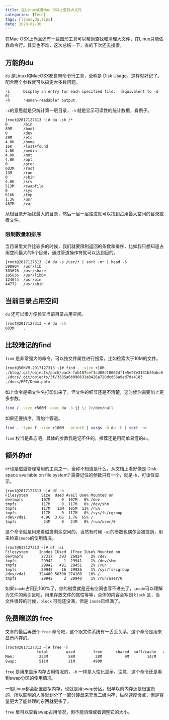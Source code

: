 ```yaml
---
title: 在Linux或者Mac OSX上查找大文件
categories: [Tech]
tags: [linux,du,tips]
date: 2020-01-30
---
```


在Mac OSX上尚且还有一些图形工具可以帮助查找和清理大文件，在Linux只能依靠命令行。其实也不难，这次总结一下，省的下次还去搜索。

<!-- more -->

## 万能的du

`du` 是Linux和MacOSX都自带命令行工具，全称是 Disk Usage，这样就好记了。配合两个参数就可以搞定大多数问题。

```shell
-s      Display an entry for each specified file.  (Equivalent to -d 0)
-h      "Human-readable" output. 
```

`-s`的意思就是只统计第一层目录，`-h` 就是显示可读性的统计数据，看例子。

```shell
[root@2017127313 ~]# du -sh /*
0       /bin
89M     /boot
0       /dev
39M     /etc
4.0K    /home
16K     /lost+found
4.0K    /media
4.0K    /mnt
4.0K    /opt
0       /proc
603M    /root
13M     /run
0       /sbin
4.0K    /srv
513M    /swapfile
0       /sys
616K    /tmp
1.3G    /usr
487M    /var
```

从根目录开始找最大的目录，然后一层一层递进就可以找到占用最大空间的目录或者文件。

### 限制数量和排序

当目录里文件比较多的时候，我们就要限制返回的条数和排序，比如我只想知道占用空间最大的5个目录，通过管道操作符就可以达到目的。

```shell
[root@2017127313 ~]# du -s /usr/* | sort -nr | head -5
598904  /usr/lib
303676  /usr/share
185836  /usr/lib64
124044  /usr/bin
44772   /usr/sbin
```

## 当前目录占用空间

`du` 还可以很方便检查当前目录占用空间。

```sh
[root@2017127313 ~]# du -sh
603M    .
```

## 比较难记的find

`find` 是非常强大的命令，可以按文件属性进行搜索，比如检索大于10M的文件。

```sh
[root@50KVM-2017127313 ~]# find . -size +10M
./blog/.git/objects/pack/pack-fab187cef1cd08d186624f1e5e97e3131b20abc0.pack
./docs/.git/objects/3f/3385a6b098631a8426a720dcd56a9ed7da4183
./docs/PPT/Demo.pptx
```

如上命令是把文件名打印出来了，但文件的细节还是不清楚，这时候你需要加上更多参数。

```sh
find / -size +500M -exec du -h {} \; 2>/dev/null
```

如果还要排序，再加个管道。

```sh
find . -type f -size +100M  -print0 | xargs -0 du -h | sort -nr
```

`find` 权当是备忘吧，具体的参数我是记不住的，推荐还是用简单易懂的`du`。

## 额外的df

`df`也是磁盘管理常用的工具之一，全称不知道是什么，从文档上看好像是 Disk space available on file system? 需要记住的参数只有一个，就是`-h`，可读性显示。

```shell
[root@2017127313 ~]# df -h
Filesystem      Size  Used Avail Use% Mounted on
devtmpfs        107M     0  107M   0% /dev
tmpfs           117M     0  117M   0% /dev/shm
tmpfs           117M   13M  105M  11% /run
tmpfs           117M     0  117M   0% /sys/fs/cgroup
/dev/vda1       4.9G  3.0G  1.7G  65% /
tmpfs            24M     0   24M   0% /run/user/0
```

这个命令就是用来看磁盘剩余空间的，当然有时候 `-ai`的参数也偶尔会被提到，用来检查`inode`的使用情况。

```shell
[root@017127313 ~]# df -ai
Filesystem     Inodes IUsed  IFree IUse% Mounted on
devtmpfs        27317   393  26924    2% /dev
tmpfs           29942     1  29941    1% /dev/shm
tmpfs           29942   491  29451    2% /run
tmpfs           29942    16  29926    1% /sys/fs/cgroup
/dev/vda1      324480 50300 274180   16% /
tmpfs           29942     2  29940    1% /run/user/0
```

如果`inode`占用到100%了，你的磁盘就是还有空间也写不进去了，`inode`可以理解为文件的索引区吧，用来存放文件的属性等等，具体的内容会写到 `block` 区，当文件很碎的时候，`block` 可能还没满，但是 `inode`已经满了。

## 免费赠送的 free

文章的最后再送个 `free` 命令吧，这个跟文件系统有一丢丢关系，这个命令是用来显示内存的。

```sh
[root@2017127313 ~]# free -h
              total        used        free      shared  buff/cache   available
Mem:           233M         58M         28M          9M        147M        142M
Swap:          511M         21M        490M
```

`free` 是用来显示内存占用情况的，`-h` 一样是人性化显示。注意，这个命令还是看到swap分区的使用情况。

一般Linux都会配置虚拟内存，也就是用swap分区。很早以前内存还是很宝贵的，所以聪明的人类就划分了一部分硬盘来充当二级内存，纵然速度慢点，但是容量更大了能处理的东西就更多了。

`free` 里可以查看swap占用情况，但不能清理或者调整它的大小。